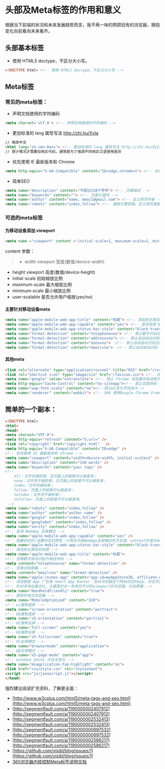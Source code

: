 # 头部及Meta标签的作用和意义

根据当下前端的状况和未来发展趋势而言，我不再一味的照顾旧有的浏览器，拥抱变化向前看向未来看齐。

## 头部基本标签

- 使用 HTML5 doctype，不区分大小写。

```html
<!DOCTYPE html> <!-- 使用 HTML5 doctype，不区分大小写 -->
```

## Meta标签

### 常见的meta标签：

- 声明文档使用的字符编码

```html
<meta charset='utf-8'> <!-- 声明文档使用的字符编码 -->
```

- 更加标准的 lang 属性写法 http://zhi.hu/XyIa

```html
// 简体中文
<html lang="zh-cmn-Hans"> <!-- 更加标准的 lang 属性写法 http://zhi.hu/XyIa -->
// 很少情况才需要加地区代码，通常是为了强调不同地区汉语使用差异
```

- 优先使用 IE 最新版本和 Chrome

```html
<meta http-equiv="X-UA-Compatible" content="IE=edge,chrome=1"> <!-- 优先使用 IE 最新版本和 Chrome -->
```

- 简单SEO

```html
<meta name="description" content="不超过150个字符"> <!-- 页面描述 -->
<meta name="keywords" content=""> <!-- 页面关键词 -->
<meta name="author" content="name, email@gmail.com"> <!-- 定义网页作者 -->
<meta name="robots" content="index,follow"> <!-- 搜索引擎抓取。定义网页搜索引擎索引方式，robotterms是一组使用英文逗号「,」分割的值，通常有如下几种取值：none，noindex，nofollow，all，index和follow。 -->
```

### 可选的meta标签

#### 为移动设备添加 viewport

```html
<meta name ="viewport" content ="initial-scale=1, maximum-scale=3, minimum-scale=1, user-scalable=no"> <!-- `width=device-width` 会导致 iPhone 5 添加到主屏后以 WebApp 全屏模式打开页面时出现黑边 http://bigc.at/ios-webapp-viewport-meta.orz -->
```

content 参数：

>- width viewport 宽度(数值/device-width)
- height viewport 高度(数值/device-height)
- initial-scale 初始缩放比例
- maximum-scale 最大缩放比例
- minimum-scale 最小缩放比例
- user-scalable 是否允许用户缩放(yes/no)

#### 主要针对移动设备meta

```html
<meta name="apple-mobile-web-app-title" content="标题"> <!-- 添加到主屏后的标题（iOS 6 新增） -->
<meta name="apple-mobile-web-app-capable" content="yes"> <!-- 是否启用 WebApp 全屏模式, yes or no -->
<meta name="apple-mobile-web-app-status-bar-style" content="black-translucent"> <!-- 设置状态栏的背景颜色，只有在 `"apple-mobile-web-app-capable" content="yes"` 时生效。default 默认值；black 状态栏背景是黑色；black-translucent 状态栏背景是黑色半透明。如果设置为 default 或 black ,网页内容从状态栏底部开始。如果设置为 black-translucent ,网页内容充满整个屏幕，顶部会被状态栏遮挡。 -->
<meta name="format-detection" content="telephone=no"> <!-- 禁止数字识自动别为电话号码 -->
<meta name="format-detection" content="address=no"> <!-- 禁止自动自动识别地址 -->
<meta name="format-detection" content="date=no">  <!-- 禁止自动自动识别日期 -->
<meta name="format-detection" content="email=no">  <!-- 禁止自动自动识别 Email -->
```

#### 其他meta

```html
<link rel="alternate" type="application/rss+xml" title="RSS" href="/rss.xml"> <!-- 添加 RSS 订阅 -->
<link rel="shortcut icon" type="image/ico" href="/favicon.ico"> <!-- 添加 favicon icon -->
<meta name="google" value="notranslate"> <!-- 禁止 Chrome 浏览器中自动提示翻译 -->
<meta http-equiv="Cache-Control" content="no-siteapp"><!-- 禁止百度转码 -->
<meta name="wap-font-scale" content="no"><!--禁止UC优化字体放大-->
<meta name="renderer" content="webkit"> <!-- 360 使用Google Chrome Frame -->

```

## 简单的一个副本：

```html
<!DOCTYPE html>
<html>
<head>
<meta charset="UTF-8">
<meta http-equiv="refresh" content="5;url=" />
<link rel="copyright" href="copyright.html" 　/>
<meta http-equiv="X-UA-Compatible" content="IE=edge" />
<!-- 优先使用 IE 最新版本和 Chrome -->
<meta name="viewport" content="width=device-width, initial-scale=1" />
<meta name="description" content="150 words" />
<meta name="keywords" content="your tags" />
<!--
    all：文件将被检索，且页面上的链接可以被查询；
    none：文件将不被检索，且页面上的链接不可以被查询；
    index：文件将被检索；
    follow：页面上的链接可以被查询；
    noindex：文件将不被检索；
    nofollow：页面上的链接不可以被查询。
 -->
<meta name="robots" content="index,follow" />
<meta name="author" content="author name" />
<meta name="google" content="index,follow" />
<meta name="googlebot" content="index,follow" />
<meta name="verify" content="index,follow" />
<!-- 启用 WebApp 全屏模式 -->
<meta name="apple-mobile-web-app-capable" content="yes" />
<!-- 隐藏状态栏/设置状态栏颜色：只有在开启WebApp全屏模式时才生效。content的值为default | black | black-translucent 。 -->
<meta name="apple-mobile-web-app-status-bar-style" content="black-translucent" />
<!-- 添加到主屏后的标题 -->
<meta name="apple-mobile-web-app-title" content="标题">
<!-- 忽略数字自动识别为电话号码 -->
<meta content="telephone=no" name="format-detection" />
<!-- 忽略识别邮箱 -->
<meta content="email=no" name="format-detection" />
<meta name="apple-itunes-app" content="app-id=myAppStoreID, affiliate-data=myAffiliateData, app-argument=myURL" />
<!-- 添加智能 App 广告条 Smart App Banner：告诉浏览器这个网站对应的app，并在页面上显示下载banner:https://developer.apple.com/library/ios/documentation/AppleApplications/Reference/SafariWebContent/PromotingAppswithAppBanners/PromotingAppswithAppBanners.html -->
<!-- 针对手持设备优化，主要是针对一些老的不识别viewport的浏览器，比如黑莓 -->
<meta name="HandheldFriendly" content="true">
<!-- 微软的老式浏览器 -->
<meta name="MobileOptimized" content="320">
<!-- uc强制竖屏 -->
<meta name="screen-orientation" content="portrait">
<!-- QQ强制竖屏 -->
<meta name="x5-orientation" content="portrait">
<!-- UC强制全屏 -->
<meta name="full-screen" content="yes">
<!-- QQ强制全屏 -->
<meta name="x5-fullscreen" content="true">
<!-- UC应用模式 -->
<meta name="browsermode" content="application">
<!-- QQ应用模式 -->
<meta name="x5-page-mode" content="app">
<!-- windows phone 点击无高光 -->
<meta name="msapplication-tap-highlight" content="no">
<link href="css/style.css" rel="stylesheet">
<script src="js/javascript.js"></script>
</head>
```


强烈建议阅读扩充资料，了解更全面：

- [http://www.w3cplus.com/html5/meta-tags-and-seo.html](http://www.w3cplus.com/html5/meta-tags-and-seo.html)
- [http://segmentfault.com/a/1190000002407912](http://segmentfault.com/a/1190000002407912)
- [http://segmentfault.com/a/1190000002532413](http://segmentfault.com/a/1190000002532413)
- [http://segmentfault.com/a/1190000000697532](http://segmentfault.com/a/1190000000697532)
- [http://segmentfault.com/a/1190000002586217](http://segmentfault.com/a/1190000002586217)
- [https://github.com/yisibl/blog/issues/1](https://github.com/yisibl/blog/issues/1)
- [360浏览器内核控制Meta标签说明文档](http://se.360.cn/v6/help/meta.html)




